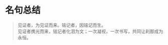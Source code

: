 # 名句总结

> 见证者，为见证而来。铭记者，因铭记而生。  
> 见证者携光而来，铭记者化泪为文；一次凝视，一次书写，共同让刹那成为永恒。

<FamousDisplay
  :content="['我见青山多妩媚，料青山见我应如是。情与貌，略相似。']"
  :notes="['我看那青山潇洒多姿，想必青山看我也是一样。不论情怀还是外貌，都非常相似。']"
/>

<FamousDisplay
  :content="['自在飞花轻似梦，无边丝雨细如愁。']"
  :notes="['飞花轻舞如虚无缥缈的梦境，丝丝细雨落下如同我的忧愁。']"
/>

<FamousDisplay
  :content="['沙上并禽池上暝，云破月来花弄影。重重帘幕密遮灯，风不定，人初静，明日落红应满径。']"
  :notes="['天黑后，鸳鸯在池边并眠，花枝在月光下舞弄自己的倩影。一重重帘幕密密地遮住灯光，风还没有停止，人声已安静，明天落花应该会铺满园中小径。']"
/>

<FamousDisplay
  :content="['莫道桑榆晚，为霞尚满天。']"
  :notes="['不要说日落时光照桑榆树端已近傍晚，它的霞光余辉照样可以映红满天。',
  '表达坚韧不拔的意志和乐观积极的精神。'
  ]"
/>

<FamousDisplay
  :content="['天高云淡，望断南飞雁。不到长城非好汉，屈指行程二万。']"
  :notes="['长空高阔白云清朗，南飞的大雁已飞到了天际尽头。不登临目的地绝不是英雄，算下来已征战了二万里的路途。',
  ]"
/>

<FamousDisplay
  :content="[
    '兰生幽谷，不为莫服而不芳。舟在江海，不为莫乘而不浮。君子行义，不为莫知而止休。',
    ]"
  :notes="['兰花生长在无人的山谷，不会因为没人佩戴而不散发芳香；船在江河湖海上，不会因为没有人乘坐而不浮在水上；君子行使自己的道义，不因没有人理解而停止。',
  ]"
/>

<FamousDisplay
  :content="[
    '合抱之木，生于毫末；九层之台，起于累土；千里之行，始于足下。',
    ]"
  :notes="['合抱的大树，生长于细小的萌芽；极高的高台，筑起于每一堆泥土；千里的远行，是从脚下第一步开始走出来的',
  ]"
/>

<FamousDisplay
  :content="[
    '居逆境中，周身皆针砭药石，砥节砺行而不觉；处顺境内，眼前尽兵刃戈矛，销膏靡骨而不知。',
    ]"
  :notes="['处在不顺利的环境中，就好比全身都扎着针、敷着药，在不知不觉中磨练着意志、培养着高尚的品行。处在优越的环境中，就好比被各种兵器所包围，不知不觉就被掏空了身体，消磨了意志。',
  ]"
/>

<FamousDisplay
  :content="[
    '月缺不改光，剑折不改刚。月缺魄易满，剑折铸复良。',
    ]"
  :notes="['月亮不会因为缺损而改变它的光辉，宝剑不会因为折断而改变它刚硬的本质。月亮缺了它的辉光很容易会盈满，宝剑折断经过重铸会再次复原。',
  ]"
/>

<FamousDisplay
  :content="[
    '吾十有五而志于学，三十而立，四十而不惑，五十而知天命，六十而耳顺，七十而从心所欲，不逾矩。',
    ]"
  :notes="['我十五岁就立志学习，三十岁就能立足于世，四十岁遇到事情不再感到困惑，五十岁就知道哪些是不能为人力支配的事情而乐知天命，六十岁时能听得进各种不同的意见，七十岁可以随心所欲、收放自如，却又不超出规矩。​',
  ]"
/>

<FamousDisplay
  :content="[
    '看似寻常最奇崛，成如容易却艰辛。',
    ]"
  :notes="['看似寻常的作品实际最奇崛，写成好像容易却饱含艰辛。',
  ]"
/>

<FamousDisplay
  :content="[
    '时人不识凌云木，直待凌云始道高。',
    ]"
  :notes="['世上的人不认识这是将来可以高入云霄的树木，一直要等到它已经高入云霄了，才承认它的伟岸。']"
/>

<FamousDisplay
  :content="[
    '此身天地一蘧(qú)庐，世事消磨绿鬓(bìn)疏。毕竟几人真得鹿，不知终日梦为鱼。',
    ]"
  :notes="['天地一庐，人生一梦，得鹿失鹿，终归是枕上鱼。']"
/>

<FamousDisplay
  :content="['满堂花醉三千客，一剑霜寒十四州。']"
  :notes="['满堂的花香熏醉了无数宾客，一把利剑横扫两浙十四州。']"
/>

<FamousDisplay
  :content="['在天愿作比翼鸟，在地愿为连理枝。',
  '天长地久有时尽，此恨绵绵无绝期。'
  ]"
  :notes="['在天上，愿意化作那比翼双飞的鸟儿；在地上，愿意成为那枝干相连的树木。',
  '即使是那天长地久的爱情，也总会有结束的时候，然而这生死离别的悲恨，却永远没有终止的期限。']"
/>
